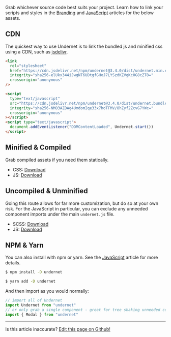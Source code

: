 Grab whichever source code best suits your project. Learn how to link your scripts and styles in the [Branding](/docs/overview/branding) and [JavaScript](/docs/overview/javascript) articles for the below assets.

## CDN

The quickest way to use Undernet is to link the bundled js and minified css using a CDN, such as [jsdelivr](https://jsdelivr.com).

```html
<link
  rel="stylesheet"
  href="https://cdn.jsdelivr.net/npm/undernet@3.4.0/dist/undernet.min.css"
  integrity="sha256-elUkx344iJwgNT6UDtgfGHoJ7LYSzdKZVgKc0G8cZT8="
  crossorigin="anonymous"
/>
```

```html
<script
  type="text/javascript"
  src="https://cdn.jsdelivr.net/npm/undernet@3.4.0/dist/undernet.bundle.min.js"
  integrity="sha256-NMO3AZDAg4UmdomIqe33x7hoTFMV/8hZyf2ZcvG7YWc="
  crossorigin="anonymous"
></script>
<script type="text/javascript">
  document.addEventListener("DOMContentLoaded", Undernet.start())
</script>
```

## Minified & Compiled

Grab compiled assets if you need them statically.

- CSS: [Download](https://github.com/geotrev/undernet/raw/master/dist/undernet.css.zip)
- JS: [Download](https://github.com/geotrev/undernet/raw/master/dist/undernet.js.zip)

## Uncompiled & Unminified

Going this route allows for far more customization, but do so at your own risk. For the JavaScript in particular, you can exclude any unneeded component imports under the main `undernet.js` file.

- SCSS: [Download](https://github.com/geotrev/undernet/raw/master/dist/undernet.scss.zip)
- JS: [Download](https://github.com/geotrev/undernet/raw/master/dist/undernet.modules.js.zip)

## NPM & Yarn

You can also install with npm or yarn. See the [JavaScript](/docs/overview/javascript) article for more details.

```sh
$ npm install -D undernet
```

```sh
$ yarn add -D undernet
```

And then import as you would normally:

```js
// import all of Undernet
import Undernet from "undernet"
// or only grab a single component - great for tree shaking unneeded components
import { Modal } from "undernet"
```

<hr />
<p class="has-right-text">Is this article inaccurate? <a href="https://github.com/geotrev/undernet/tree/master/docs/download.md">Edit this page on Github!</a></p>
